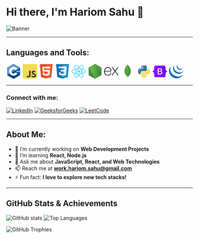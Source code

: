 # Hi there, I'm Hariom Sahu 👋

![Banner](https://camo.githubusercontent.com/e25d173d73b3b9ea132e4b1ad6ac45ce715bd826e6b6947010d05c24e91fd125/68747470733a2f2f7777772e61726b61736f667477617265732e636f6d2f626c6f672f77702d636f6e74656e742f75706c6f6164732f323032312f30312f6865616465725f62616e6e65722d322e6a7067)


---

## **Languages and Tools:**
<p>
  <img src="https://raw.githubusercontent.com/devicons/devicon/master/icons/cplusplus/cplusplus-original.svg" alt="C++" width="40" height="40"/>
  <img src="https://raw.githubusercontent.com/devicons/devicon/master/icons/javascript/javascript-original.svg" alt="JavaScript" width="40" height="40"/>
  <img src="https://raw.githubusercontent.com/devicons/devicon/master/icons/html5/html5-original.svg" alt="HTML5" width="40" height="40"/>
  <img src="https://raw.githubusercontent.com/devicons/devicon/master/icons/css3/css3-original.svg" alt="CSS3" width="40" height="40"/>
  <img src="https://raw.githubusercontent.com/devicons/devicon/master/icons/react/react-original.svg" alt="React" width="40" height="40"/>
  <img src="https://raw.githubusercontent.com/devicons/devicon/master/icons/nodejs/nodejs-original.svg" alt="Node.js" width="40" height="40"/>
  <img src="https://raw.githubusercontent.com/devicons/devicon/master/icons/express/express-original.svg" alt="Express.js" width="40" height="40"/>
  <img src="https://raw.githubusercontent.com/devicons/devicon/master/icons/mongodb/mongodb-original.svg" alt="MongoDB" width="40" height="40"/>
  <img src="https://raw.githubusercontent.com/devicons/devicon/master/icons/python/python-original.svg" alt="Python" width="40" height="40"/>
  <img src="https://raw.githubusercontent.com/devicons/devicon/master/icons/bootstrap/bootstrap-original.svg" alt="Bootstrap" width="40" height="40"/>
  <img src="https://raw.githubusercontent.com/devicons/devicon/master/icons/jquery/jquery-original.svg" alt="jQuery" width="40" height="40"/>
</p>

---

### Connect with me:

[![LinkedIn](https://img.shields.io/badge/LinkedIn-0077B5?style=for-the-badge&logo=linkedin&logoColor=white)]([https://www.linkedin.com/in/your-profile](https://www.linkedin.com/in/hariom-sahu-y22/))
[![GeeksforGeeks](https://img.shields.io/badge/GeeksforGeeks-2F8D46?style=for-the-badge&logo=geeksforgeeks&logoColor=white)]([https://auth.geeksforgeeks.org/user/your-profile](https://www.geeksforgeeks.org/user/hariom9580/))
[![LeetCode](https://img.shields.io/badge/LeetCode-FFA116?style=for-the-badge&logo=leetcode&logoColor=white)](https://leetcode.com/hariomsahu)

---

## **About Me:**
- 🔭 I’m currently working on **Web Development Projects**  
- 🌱 I’m learning **React, Node.js**  
- 💬 Ask me about **JavaScript, React, and Web Technologies**  
- 📫 Reach me at **work.hariom.sahu@gmail.com**  
- ⚡ Fun fact: **I love to explore new tech stacks!**

---

## **GitHub Stats & Achievements**
![GitHub stats](https://github-readme-stats.vercel.app/api?username=Hariom9580&show_icons=true&theme=radical)
![Top Languages](https://github-readme-stats.vercel.app/api/top-langs/?username=Hariom9580&layout=compact&theme=radical)

![GitHub Trophies](https://github-profile-trophy.vercel.app/?username=Hariom9580&theme=radical&no-frame=true&no-bg=true&margin-w=5)

